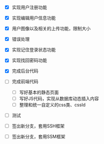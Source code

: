  - [X] 实现用户注册功能
 - [X] 实现编辑用户信息功能
 - [X] 用户图像以及相关的上传功能，限制大小
 - [X] 错误处理
 - [X] 实现记住登录状态功能
 - [X] 实现找回密码功能
 - [X] 完成后台代码
 - [ ] 完成前端代码
 	- [ ] 写好基本的静态页面
 	- [ ] 写好JS代码，实现从数据库动态插入内容
 	- [ ] 整理和统一自定义的css类、cssId
 - [ ] 测试
 &emsp;
 - [ ] 签出新分支，套用SSH框架
 - [ ] 签出新分支，套用SSM框架
 
 

